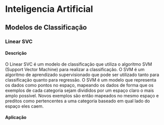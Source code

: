 # Inteligencia Artificial

## Modelos de Classificação

### Linear SVC

#### Descrição

O Linear SVC é um modelo de classificação que utiliza o algoritmo SVM (Support Vector Machine) para realizar a classificação. O SVM é um algoritmo de aprendizado supervisionado que pode ser utilizado tanto para classificação quanto para regressão. O SVM é um modelo que representa os dados como pontos no espaço, mapeando os dados de forma que os exemplos de cada categoria sejam divididos por um espaço claro o mais amplo possível. Novos exemplos são então mapeados no mesmo espaço e preditos como pertencentes a uma categoria baseado em qual lado do espaço eles caem.


#### Aplicação



